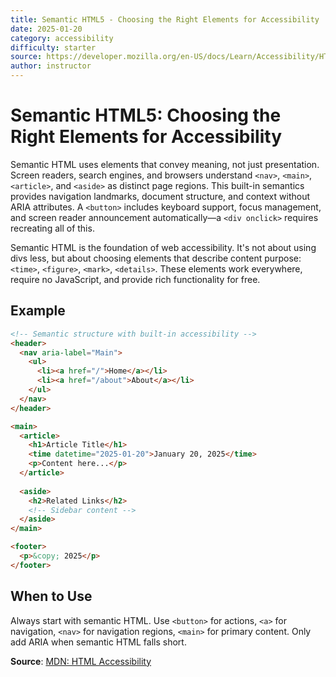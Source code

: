 ```yaml
---
title: Semantic HTML5 - Choosing the Right Elements for Accessibility
date: 2025-01-20
category: accessibility
difficulty: starter
source: https://developer.mozilla.org/en-US/docs/Learn/Accessibility/HTML
author: instructor
---
```


# Semantic HTML5: Choosing the Right Elements for Accessibility

Semantic HTML uses elements that convey meaning, not just presentation. Screen readers, search engines, and browsers understand `<nav>`, `<main>`, `<article>`, and `<aside>` as distinct page regions. This built-in semantics provides navigation landmarks, document structure, and context without ARIA attributes. A `<button>` includes keyboard support, focus management, and screen reader announcement automatically—a `<div onclick>` requires recreating all of this.

Semantic HTML is the foundation of web accessibility. It's not about using divs less, but about choosing elements that describe content purpose: `<time>`, `<figure>`, `<mark>`, `<details>`. These elements work everywhere, require no JavaScript, and provide rich functionality for free.

## Example

```html
<!-- Semantic structure with built-in accessibility -->
<header>
  <nav aria-label="Main">
    <ul>
      <li><a href="/">Home</a></li>
      <li><a href="/about">About</a></li>
    </ul>
  </nav>
</header>

<main>
  <article>
    <h1>Article Title</h1>
    <time datetime="2025-01-20">January 20, 2025</time>
    <p>Content here...</p>
  </article>
  
  <aside>
    <h2>Related Links</h2>
    <!-- Sidebar content -->
  </aside>
</main>

<footer>
  <p>&copy; 2025</p>
</footer>
```

## When to Use

Always start with semantic HTML. Use `<button>` for actions, `<a>` for navigation, `<nav>` for navigation regions, `<main>` for primary content. Only add ARIA when semantic HTML falls short.

**Source**: [MDN: HTML Accessibility](https://developer.mozilla.org/en-US/docs/Learn/Accessibility/HTML)
